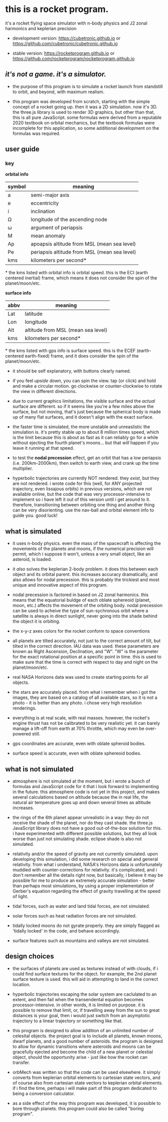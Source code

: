 # this is a rocket program.

it's a rocket flying space simulator with n-body physics and J2 zonal harmonics and keplerian precision

- development version: https://cubetronic.github.io or https://github.com/cubetronic/cubetronic.github.io

- stable version: https://rocketprogram.github.io or https://github.com/rocketprogram/rocketprogram.github.io

_it's not a game. it's a simulator._
---
- the purpose of this program is to simulate a rocket launch from standstill to orbit, and beyond, with maximum realism.

- this program was developed from scratch, starting with the simple concept of a rocket going up. then it was a 2D simulation. now it's 3D. the three.js library is used to render 3D graphics, but other than that, this is all pure JavaScript. some formulas were derived from a reputable 2020 textbook on orbital mechanics, but the textbook formulas were incomplete for this application, so some additional development on the formulas was required.

## user guide

### key

**orbital info**

symbol|meaning
------|-------
a     | semi-major axis
e     | eccentricity
i     | inclination
Ω     | longitude of the ascending node
ω     | argument of periapsis
M     | mean anomaly
Ap    | apoapsis altitude from MSL (mean sea level)
Pe    | periapsis altitude from MSL (mean sea level)
kms   | kilometers per second*

\* the kms listed with orbital info is orbital speed. this is the ECI (earth centered inertial) frame, which means it does not consider the spin of the planet/moon/etc.  


**surface info**

abbv|meaning
----|-------
Lat | latitude
Lon | longitude
Alt | altitude from MSL (mean sea level)
kms | kilometers per second*

\* the kms listed with gps info is surface speed. this is the ECEF (earth-centered earth-fixed) frame, and it does consider the spin of the planet/moon/etc.

- it should be self explanatory, with buttons clearly named.

- if you feel *upside down*, you can spin the view. tap (or click) and hold and make a circular motion. go clockwise or counter-clockwise to rotate the view in different directions.

- due to current graphics limitations, the visible surface and the *actual* surface are different. so if it seems like you're a few miles above the surface, but not moving, that's just because the spherical body is made up of many flat surfaces, and it doesn't align with the exact surface.

- the faster time is simulated, the more unstable and unreaslistic the simulation is. it's pretty stable up to about 8 million times speed, which is the limit because this is about as fast as it can reliably go for a while without ejecting the fourth planet's moons... but that *will* happen if you leave it running at that speed.

- to test the **nodal precession** effect, get an orbit that has a low periapsis (i.e. 200km-2000km), then switch to earth view, and crank up the time multiplier.

- hyperbolic trajectories are currently NOT rendered. they *exist*, but they are not rendered. i wrote code for this (well, for ANY projected trajectory, even lissajous orbits) in previous versions, which are not available online, but the code that was very processor-intensive to implement so i have left it out of this version until i get around to it. therefore, transitioning between orbiting one thing and another thing can be very disorienting. use the nav-ball and orbital element info to guide you. good luck!


## what is simulated

- it uses n-body physics. even the mass of the spacecraft is affecting the movements of the planets and moons, if the numerical precision will permit, which i suppose it won't, unless a very small object, like an asteroid, is loaded.

- it *also* solves the keplerian 2-body problem. it does this between each object and its orbital parent. this increases accuracy dramatically, and also allows for nodal precession. this is probably the trickiest and most unique and innovative aspect of this program.

- nodal precession is factored in based on J2 zonal harmonics. this means that the equatorial buldge of each oblate sphereoid (planet, moon, etc.) affects the movement of the orbiting body. nodal precession can be used to acheive the type of sun-sychronous orbit where a satellite is always in direct sunlight, never going into the shade behind the object it is orbiting.

- the x-y-z axes colors for the rocket conform to space conventions

- all planets are tilted accurately, not just to the correct amount of tilt, but tilted in the correct direction. IAU data was used. these parameters are known as Right Ascension, Declination, and "W". "W" is the parameter for the exact rotational position at a specific point in time. this is used to make sure that the time is correct with respect to day and night on the planet/moon/etc.

- real NASA Horizons data was used to create starting points for all objects.

- the stars are accurately placed. from what i remember when i got the images, they are based on a catalog of all available stars, so it is not a photo - it is better than any photo. i chose very high resolution renderings.

- everything is at real scale, with real masses. however, the rocket's engine thrust has not be calibrated to be very realistic yet. it can barely manage a lift-off from earth at 70% throttle, which may even be over-powered still.

- gps coordinates are accurate, even with oblate spheroid bodies.

- surface speed is accurate, even with oblate sphereoid bodies.

## what is not simulated

- atmosphere is not simulated at the moment, but i wrote a bunch of formulas and JavaScript code for it that i look forward to implementing in the future. this atmosphere code is not yet in this project, and makes several calculations based on altitude because the in real life, the natural air temperature goes up and down several times as altitude increases.

- the rings of the 6th planet appear unrealistic in a way: they do not receive the shade of the planet, nor do they cast shade. the three.js JavaScript library does not have a good out-of-the-box solution for this. i have experimented with different possible solutions, but they all look worse than just not simulating shade. eclipse shade is also not simulated.

- relativity and/or the speed of gravity are not currently simulated. upon developing this simulation, i did some research on special and general relativity. from what i understand, NASA's Horizons data is unfortunately muddied with counter-corrections for relativity. it's complicated, and i don't remember all the details right now, but basically, i believe it may be possible for me to produce an extremely accurate simulation - better than perhaps most simulations, by using a proper implementation of Gerber's equation regarding the effect of gravity travelling at the speed of light.

- tidal forces, such as water and land tidal forces, are not simulated.

- solar forces such as heat radiation forces are not simulated.

- tidally locked moons do not gyrate properly. they are simply flagged as 'tidally locked' in the code, and behave accordingly.

- surface features such as mountains and valleys are not simulated.

## design choices

- the surfaces of planets are used as textures instead of with clouds, if i could find surface textures for the object. for example, the 2nd planet surface texture is used. this will aid in attempting to land in the correct location.

- hyperbolic trajectories escaping the solar system are caclulated to an extent, and then fail when the transendental equation becomes processor-intensive. in other words, it is limited on purpose. it is possible to remove that limit, or, if travelling away from the sun to great distances is your goal, then i would just switch from an asymptotic trajectory to a linear trajectory or something like that.

- this program is designed to allow addition of an unlimited number of celesital objects. the project goal is to include all planets, known moons, dwarf planets, and a good number of asteroids. the program is designed to allow for dynamic transitions where asteroids and moons can be gracefully ejected and become the child of a new planet or celestial object, should the opportunity arise - just like how the rocket can transfer.

- orbMech was written so that the code can be used elsewhere. it simply converts from keplerian orbital elements to cartesian state vectors, and of course also from cartesian state vectors to keplerian orbital elements. if i find the time, perhaps i will make part of this program dedicated to being a conversion calculator.

- as a side effect of the way this program was developed, it is possible to bore through planets. this program could also be called "boring program".
